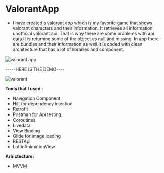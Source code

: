 # ValorantApp

- I have created a valorant app which is my favorite game that shows valorant characters and their information.
It retrieves all information unofficial valorant api. That is why there are some problems
with api data.It is returning some of the object as null and missing.
In app there are bundles and their information as well.It is coded with clean architecture
that has a lot of libraries and component.

![valorant app ](https://user-images.githubusercontent.com/64928807/208494162-8350ce20-0f36-41bc-b452-71c395c1e9f6.png)

-----HERE IS THE DEMO----

![valorant](https://user-images.githubusercontent.com/64928807/208494373-02ede3e7-b823-457f-a333-5aedce0d1c9d.gif)


**Tools that I used** :

- Navigation Component
- Hilt for dependency injection
- Retrofit 
- Postman for Api testing.
- Coroutines
- Livedata.
- View Binding
- Glide for image loading
- RESTApi
- LottieAnimationView

**Arhictecture:**

- MVVM
